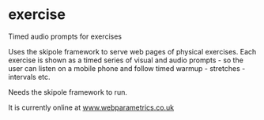 # exercise
Timed audio prompts for exercises

Uses the skipole framework to serve web pages of physical exercises.
Each exercise is shown as a timed series of visual and audio prompts - so the user can listen on a mobile phone
and follow timed warmup - stretches - intervals etc.

Needs the skipole framework to run.

It is currently online at www.webparametrics.co.uk
